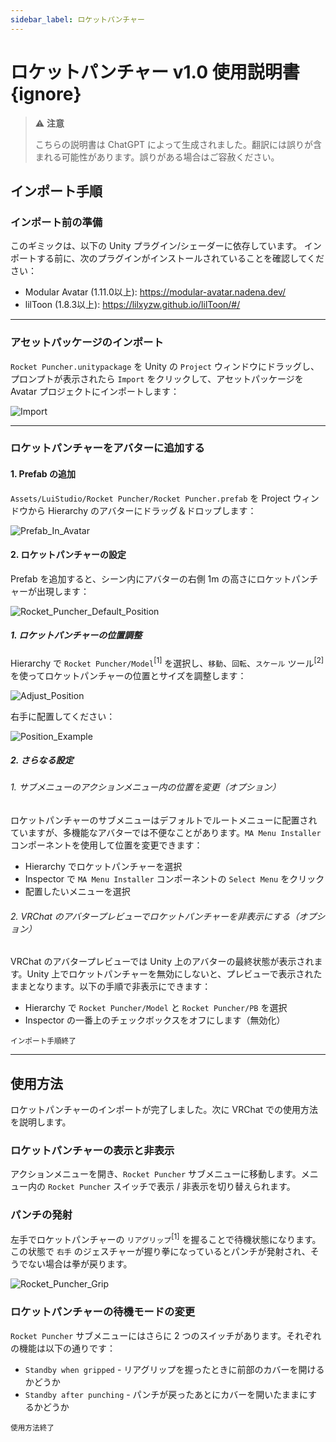 ```yaml
---
sidebar_label: ロケットパンチャー
---
```


# ロケットパンチャー v1.0 使用説明書 {ignore}

>:warning: **注意**
>
>こちらの説明書は ChatGPT によって生成されました。翻訳には誤りが含まれる可能性があります。誤りがある場合はご容赦ください。

## インポート手順

### インポート前の準備

このギミックは、以下の Unity プラグイン/シェーダーに依存しています。 インポートする前に、次のプラグインがインストールされていることを確認してください：

- Modular Avatar (1.11.0以上): https://modular-avatar.nadena.dev/
- lilToon (1.8.3以上): https://lilxyzw.github.io/lilToon/#/

---

### アセットパッケージのインポート

`Rocket Puncher.unitypackage` を Unity の `Project` ウィンドウにドラッグし、プロンプトが表示されたら `Import` をクリックして、アセットパッケージを Avatar プロジェクトにインポートします：

![Import](./Assets/Import.webp)

---

### ロケットパンチャーをアバターに追加する

#### 1. Prefab の追加

`Assets/LuiStudio/Rocket Puncher/Rocket Puncher.prefab` を Project ウィンドウから Hierarchy のアバターにドラッグ＆ドロップします：

![Prefab_In_Avatar](./Assets/Prefab_In_Avatar.webp)

#### 2. ロケットパンチャーの設定

Prefab を追加すると、シーン内にアバターの右側 1m の高さにロケットパンチャーが出現します：

![Rocket_Puncher_Default_Position](./Assets/Rocket_Puncher_Default_Position.webp)

##### 1. ロケットパンチャーの位置調整

Hierarchy で `Rocket Puncher/Model`<sup>[1]</sup> を選択し、`移動`、`回転`、`スケール` ツール<sup>[2]</sup> を使ってロケットパンチャーの位置とサイズを調整します：

![Adjust_Position](./Assets/Adjust_Position.webp)

右手に配置してください：

![Position_Example](./Assets/Position_Example.webp)

##### 2. さらなる設定

###### 1. サブメニューのアクションメニュー内の位置を変更（オプション）

ロケットパンチャーのサブメニューはデフォルトでルートメニューに配置されていますが、多機能なアバターでは不便なことがあります。`MA Menu Installer` コンポーネントを使用して位置を変更できます：

- Hierarchy でロケットパンチャーを選択
- Inspector で `MA Menu Installer` コンポーネントの `Select Menu` をクリック
- 配置したいメニューを選択

###### 2. VRChat のアバタープレビューでロケットパンチャーを非表示にする（オプション）

VRChat のアバタープレビューでは Unity 上のアバターの最終状態が表示されます。Unity 上でロケットパンチャーを無効にしないと、プレビューで表示されたままとなります。以下の手順で非表示にできます：

- Hierarchy で `Rocket Puncher/Model` と `Rocket Puncher/PB` を選択
- Inspector の一番上のチェックボックスをオフにします（無効化）

<sub>インポート手順終了</sub>

---

## 使用方法

ロケットパンチャーのインポートが完了しました。次に VRChat での使用方法を説明します。

### ロケットパンチャーの表示と非表示

アクションメニューを開き、`Rocket Puncher` サブメニューに移動します。メニュー内の `Rocket Puncher` スイッチで表示 / 非表示を切り替えられます。

### パンチの発射

左手でロケットパンチャーの `リアグリップ`<sup>[1]</sup> を握ることで待機状態になります。この状態で `右手` のジェスチャーが握り拳になっているとパンチが発射され、そうでない場合は拳が戻ります。

![Rocket_Puncher_Grip](./Assets/Rocket_Puncher_Grip.webp)

### ロケットパンチャーの待機モードの変更

`Rocket Puncher` サブメニューにはさらに 2 つのスイッチがあります。それぞれの機能は以下の通りです：

- `Standby when gripped` - リアグリップを握ったときに前部のカバーを開けるかどうか
- `Standby after punching` - パンチが戻ったあとにカバーを開いたままにするかどうか

<sub>使用方法終了</sub>
